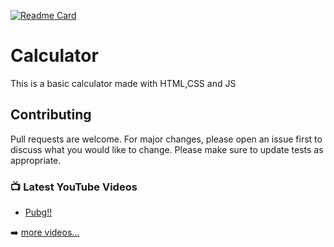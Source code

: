[![Readme Card](https://github-readme-stats.vercel.app/api/pin/?username=aritro-rakshit&repo=Calculator&theme=dark&show_owner=true)](https://github.com/dhruv-coder/flask-blog)


# Calculator
This is a basic calculator made with HTML,CSS and JS

## Contributing
Pull requests are welcome. For major changes, please open an issue first to discuss what you would like to change.
Please make sure to update tests as appropriate.


### 📺 Latest YouTube Videos

<!-- YOUTUBE:START -->
- [Pubg!!](https://www.youtube.com/watch?v=jddr8sAIWPg)


➡️ [more videos...](https://www.youtube.com/channel/UC6hVY2YRc7cbEmXdD7BT24g)

[ytb]: https://www.youtube.com/channel/UC6hVY2YRc7cbEmXdD7BT24g
